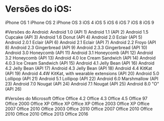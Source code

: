# Versões do iOS:
iPhone OS 1
iPhone OS 2
iPhone OS 3
iOS 4
iOS 5
iOS 6
iOS 7
iOS 8
iOS 9

#Versões do Android:
Android 1.0 (API 1)
Android 1.1 (API 2)
Android 1.5 Cupcake (API 3)
Android 1.6 Donut (API 4)
Android 2.0 Eclair (API 5)
Android 2.0.1 Eclair (API 6)
Android 2.1 Eclair (API 7)
Android 2.2 Froyo (API 8)
Android 2.3 Gingerbread (API 9)
Android 2.3.3 Gingerbread (API 10)
Android 3.0 Honeycomb (API 11)
Android 3.1 Honeycomb (API 12)
Android 3.2 Honeycomb (API 13)
Android 4.0 Ice Cream Sandwich (API 14)
Android 4.0.3 Ice Cream Sandwich (API 15)
Android 4.1 Jelly Bean (API 16)
Android 4.2 Jelly Bean (API 17)
Android 4.3 Jelly Bean (API 18)
Android 4.4 KitKat (API 19)
Android 4.4W KitKat, with wearable extensions (API 20)
Android 5.0 Lollipop (API 21)
Android 5.1 Lollipop (API 22)
Android 6.0 Marshmallow (API 23)
Android 7.0 Nougat (API 24)
Android 7.1 Nougat (API 25)
Android 8.0 "O" (API 26)

#Versões do Microsoft Office
Office 4.2
Office 4.3
Office 4.5
Office 97
Office 2000
Office XP
Office XP
Office XP
Office 2003
Office XP
Office 2007
Office 2010
Office 2003
Office 2010
Office 2007
Office 2010
Office 2010
Office 2010
Office 2013
Office 2016
